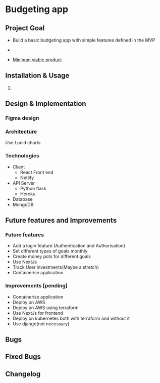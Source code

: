 # Budgeting app
## Project Goal
* Build a basic budgeting app with simple features defined in the MVP
* 

* [Mininum viable product](https://gist.github.com/k3ith99/7bf12715c754cf23faab8fc3e656fb66)



## Installation & Usage

1.

## Design & Implementation

### Figma design


### Architecture
Use Lucid charts

<!-- to-do -->

### Technologies

* Client
  * React Front end
  * Netlify 
* API Server
  * Python flask
  * Heroku
* Database
 * MongoDB
## Future features and Improvements

### Future features
* Add a login feature (Authentication and Authorisation)
* Set different types of goals monthly
* Create money pots for different goals
* Use NextJs
* Track User investments(Maybe a stretch)
* Containerise application


### Improvements [pending]
* Containerise application
* Deploy on AWS
* Deploy on AWS using terraform
* Use NextJs for frontend
* Deploy on kubernetes both with terraform and without it
* Use django(not necessary)

## Bugs

## Fixed Bugs

## Changelog

<!-- to-do -->
